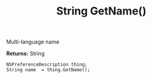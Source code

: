 ﻿---
uid: crmscript_ref_NSPreferenceDescription_GetName
title: String GetName()
intellisense: NSPreferenceDescription.GetName
keywords: NSPreferenceDescription, GetName
so.topic: reference
---

Multi-language name

**Returns:** String


```crmscript
NSPreferenceDescription thing;
String name  = thing.GetName();
```


